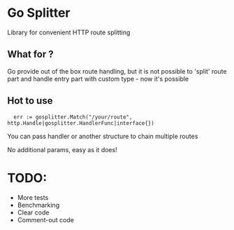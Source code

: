 # Go Splitter

Library for convenient HTTP route splitting

## What for ?

Go provide out of the box route handling, but it is not possible to 
'split' route part and handle entry part with custom type - now it's possible

## Hot to use

```golang
  err := gosplitter.Match("/your/route", http.Handle|gosplitter.HandlerFunc|interface{})
```

You can pass handler or another structure to chain multiple routes

No additional params, easy as it does!

# TODO:

- More tests
- Benchmarking
- Clear code
- Comment-out code